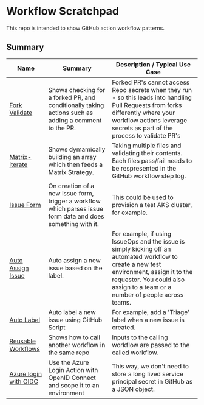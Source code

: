 # Workflow Scratchpad

This repo is intended to show GitHub action workflow patterns.

## Summary

Name | Summary | Description / Typical Use Case
---|---|---
[Fork Validate](.github/workflows/ForkValidate.yml) | Shows checking for a forked PR, and conditionally taking actions such as adding a comment to the PR. | Forked PR's cannot access Repo secrets when they run - so this leads into handling Pull Requests from forks differently where your workflow actions leverage secrets as part of the process to validate PR's
[Matrix-iterate](.github/workflows/matrix-iterate.yml) | Shows dymamically building an array which then feeds a Matrix Strategy. | Taking multiple files and validating their contents. Each files pass/fail needs to be respresented in the GitHub workflow step log.
[Issue Form](.github/workflows/ReuseableExample.yml) | On creation of a new issue form, trigger a workflow which parses issue form data and does something with it. | This could be used to provision a test AKS cluster, for example. 
[Auto Assign Issue](.github/workflows/auto-assign-issue.yml) | Auto assign a new issue based on the label.  | For example, if using IssueOps and the issue is simply kicking off an automated workflow to create a new test environment, assign it to the requestor. You could also assign to a team or a number of people across teams.
[Auto Label](.github/workflows/labeler.yml) | Auto label a new issue using GitHub Script  | For example, add a 'Triage' label when a new issue is created.
[Reusable Workflows](.github/workflows/ReusableExample-caller.yml) | Shows how to call another workflow in the same repo | Inputs to the calling workflow are passed to the called workflow.
[Azure login with OIDC](.github/workflows/oidc.yml) | Use the Azure Login Action with OpenID Connect and scope it to an environment | This way, we don't need to store a long lived service principal secret in GitHub as a JSON object.

